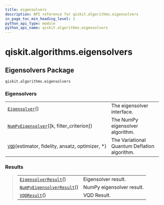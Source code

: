 ```yaml
---
title: eigensolvers
description: API reference for qiskit.algorithms.eigensolvers
in_page_toc_min_heading_level: 1
python_api_type: module
python_api_name: qiskit.algorithms.eigensolvers
---
```


<span id="module-qiskit.algorithms.eigensolvers" />

<span id="qiskit-algorithms-eigensolvers" />

# qiskit.algorithms.eigensolvers

<span id="eigensolvers-package-qiskit-algorithms-eigensolvers" />

## Eigensolvers Package

<span id="module-qiskit.algorithms.eigensolvers" />

`qiskit.algorithms.eigensolvers`

### Eigensolvers

|                                                                                                                                                  |                                              |
| ------------------------------------------------------------------------------------------------------------------------------------------------ | -------------------------------------------- |
| [`Eigensolver`](qiskit.algorithms.eigensolvers.Eigensolver "qiskit.algorithms.eigensolvers.Eigensolver")()                                       | The eigensolver interface.                   |
| [`NumPyEigensolver`](qiskit.algorithms.eigensolvers.NumPyEigensolver "qiskit.algorithms.eigensolvers.NumPyEigensolver")(\[k, filter\_criterion]) | The NumPy eigensolver algorithm.             |
| [`VQD`](qiskit.algorithms.eigensolvers.VQD "qiskit.algorithms.eigensolvers.VQD")(estimator, fidelity, ansatz, optimizer, \*)                     | The Variational Quantum Deflation algorithm. |

### Results

> |                                                                                                                                             |                           |
> | ------------------------------------------------------------------------------------------------------------------------------------------- | ------------------------- |
> | [`EigensolverResult`](qiskit.algorithms.eigensolvers.EigensolverResult "qiskit.algorithms.eigensolvers.EigensolverResult")()                | Eigensolver result.       |
> | [`NumPyEigensolverResult`](qiskit.algorithms.eigensolvers.NumPyEigensolverResult "qiskit.algorithms.eigensolvers.NumPyEigensolverResult")() | NumPy eigensolver result. |
> | [`VQDResult`](qiskit.algorithms.eigensolvers.VQDResult "qiskit.algorithms.eigensolvers.VQDResult")()                                        | VQD Result.               |

